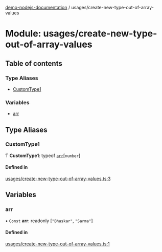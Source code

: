 [demo-nodejs-documentation](../README.md) / usages/create-new-type-out-of-array-values

# Module: usages/create-new-type-out-of-array-values

## Table of contents

### Type Aliases

- [CustomType1](usages_create_new_type_out_of_array_values.md#customtype1)

### Variables

- [arr](usages_create_new_type_out_of_array_values.md#arr)

## Type Aliases

### CustomType1

Ƭ **CustomType1**: typeof [`arr`](usages_create_new_type_out_of_array_values.md#arr)[`number`]

#### Defined in

[usages/create-new-type-out-of-array-values.ts:3](https://github.com/BhaskarMantralaHub/demo-nodejs/blob/fb8f461/src/usages/create-new-type-out-of-array-values.ts#L3)

## Variables

### arr

• `Const` **arr**: readonly [``"Bhaskar"``, ``"Sarma"``]

#### Defined in

[usages/create-new-type-out-of-array-values.ts:1](https://github.com/BhaskarMantralaHub/demo-nodejs/blob/fb8f461/src/usages/create-new-type-out-of-array-values.ts#L1)
